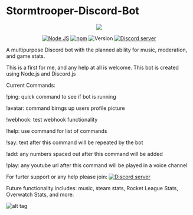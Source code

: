 # Stormtrooper-Discord-Bot
<p style="text-align:center;">
<img src="http://www.fubiz.net/wp-content/uploads/2016/03/minimalisteheroesmasks24-900x381.jpg"></p>

<p align="center">
<a href="http://nodejs.org"><img src="https://img.shields.io/badge/Node.js-6.10.1-blue.svg" alt="Node JS"></a>
<a href="http://npmjs.com"><img src="https://img.shields.io/badge/npm-4.0.5-blue.svg" alt="npm"></a>
<a><img src="https://img.shields.io/badge/Version-0.3-blue.svg" alt="Version"></a>
<a href="https://discord.gg/YucSE7t"><img src="https://discordapp.com/api/guilds/295651804669018113/widget.png" alt="Discord server"></a>
</p>

A multipurpose Discord bot with the planned ability for music, moderation, and game stats.

This is a first for me, and any help at all is welcome.
This bot is created using Node.js and Discord.js

Current Commands:

!ping: quick command to see if bot is running

!avatar: command birngs up users profile picture

!webhook: test webhook functionality

!help: use command for list of commands

!say: text after this command will be repeated by the bot

!add: any numbers spaced out after this command will be added

!play: any youtube url after this command will be played in a voice channel


For furter support or any help please join:
<a href="https://discord.gg/YucSE7t"><img src="https://discordapp.com/api/guilds/295651804669018113/widget.png" alt="Discord server"></a> 

Future functionality includes: music, steam stats, Rocket League Stats, Overwatch Stats, and more.


![alt tag](https://upload.wikimedia.org/wikipedia/commons/thumb/d/d9/Node.js_logo.svg/2000px-Node.js_logo.svg.png)
